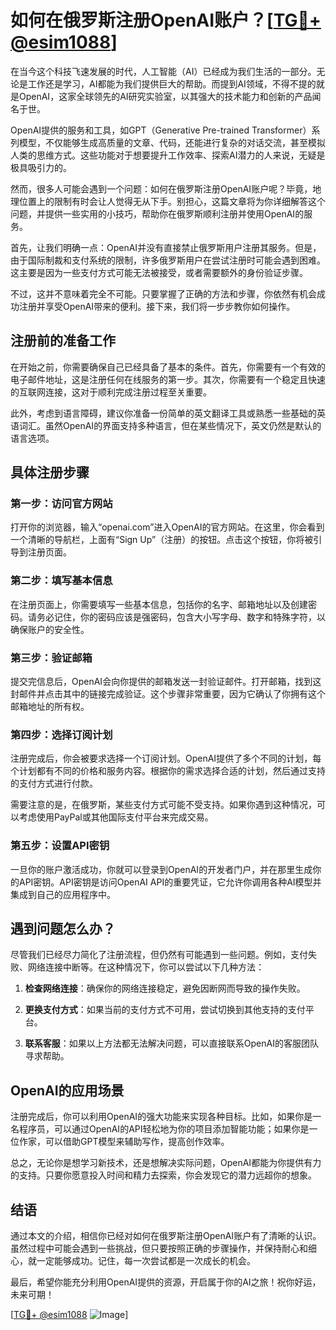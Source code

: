 # 如何在俄罗斯注册OpenAI账户？[[TG💪+ @esim1088](https://t.me/s/esim1088)]

在当今这个科技飞速发展的时代，人工智能（AI）已经成为我们生活的一部分。无论是工作还是学习，AI都能为我们提供巨大的帮助。而提到AI领域，不得不提的就是OpenAI，这家全球领先的AI研究实验室，以其强大的技术能力和创新的产品闻名于世。

OpenAI提供的服务和工具，如GPT（Generative Pre-trained Transformer）系列模型，不仅能够生成高质量的文章、代码，还能进行复杂的对话交流，甚至模拟人类的思维方式。这些功能对于想要提升工作效率、探索AI潜力的人来说，无疑是极具吸引力的。

然而，很多人可能会遇到一个问题：如何在俄罗斯注册OpenAI账户呢？毕竟，地理位置上的限制有时会让人觉得无从下手。别担心，这篇文章将为你详细解答这个问题，并提供一些实用的小技巧，帮助你在俄罗斯顺利注册并使用OpenAI的服务。

首先，让我们明确一点：OpenAI并没有直接禁止俄罗斯用户注册其服务。但是，由于国际制裁和支付系统的限制，许多俄罗斯用户在尝试注册时可能会遇到困难。这主要是因为一些支付方式可能无法被接受，或者需要额外的身份验证步骤。

不过，这并不意味着完全不可能。只要掌握了正确的方法和步骤，你依然有机会成功注册并享受OpenAI带来的便利。接下来，我们将一步步教你如何操作。

## 注册前的准备工作

在开始之前，你需要确保自己已经具备了基本的条件。首先，你需要有一个有效的电子邮件地址，这是注册任何在线服务的第一步。其次，你需要有一个稳定且快速的互联网连接，这对于顺利完成注册过程至关重要。

此外，考虑到语言障碍，建议你准备一份简单的英文翻译工具或熟悉一些基础的英语词汇。虽然OpenAI的界面支持多种语言，但在某些情况下，英文仍然是默认的语言选项。

## 具体注册步骤

### 第一步：访问官方网站

打开你的浏览器，输入“openai.com”进入OpenAI的官方网站。在这里，你会看到一个清晰的导航栏，上面有“Sign Up”（注册）的按钮。点击这个按钮，你将被引导到注册页面。

### 第二步：填写基本信息

在注册页面上，你需要填写一些基本信息，包括你的名字、邮箱地址以及创建密码。请务必记住，你的密码应该是强密码，包含大小写字母、数字和特殊字符，以确保账户的安全性。

### 第三步：验证邮箱

提交完信息后，OpenAI会向你提供的邮箱发送一封验证邮件。打开邮箱，找到这封邮件并点击其中的链接完成验证。这个步骤非常重要，因为它确认了你拥有这个邮箱地址的所有权。

### 第四步：选择订阅计划

注册完成后，你会被要求选择一个订阅计划。OpenAI提供了多个不同的计划，每个计划都有不同的价格和服务内容。根据你的需求选择合适的计划，然后通过支持的支付方式进行付款。

需要注意的是，在俄罗斯，某些支付方式可能不受支持。如果你遇到这种情况，可以考虑使用PayPal或其他国际支付平台来完成交易。

### 第五步：设置API密钥

一旦你的账户激活成功，你就可以登录到OpenAI的开发者门户，并在那里生成你的API密钥。API密钥是访问OpenAI API的重要凭证，它允许你调用各种AI模型并集成到自己的应用程序中。

## 遇到问题怎么办？

尽管我们已经尽力简化了注册流程，但仍然有可能遇到一些问题。例如，支付失败、网络连接中断等。在这种情况下，你可以尝试以下几种方法：

1. **检查网络连接**：确保你的网络连接稳定，避免因断网而导致的操作失败。
   
2. **更换支付方式**：如果当前的支付方式不可用，尝试切换到其他支持的支付平台。
   
3. **联系客服**：如果以上方法都无法解决问题，可以直接联系OpenAI的客服团队寻求帮助。

## OpenAI的应用场景

注册完成后，你可以利用OpenAI的强大功能来实现各种目标。比如，如果你是一名程序员，可以通过OpenAI的API轻松地为你的项目添加智能功能；如果你是一位作家，可以借助GPT模型来辅助写作，提高创作效率。

总之，无论你是想学习新技术，还是想解决实际问题，OpenAI都能为你提供有力的支持。只要你愿意投入时间和精力去探索，你会发现它的潜力远超你的想象。

## 结语

通过本文的介绍，相信你已经对如何在俄罗斯注册OpenAI账户有了清晰的认识。虽然过程中可能会遇到一些挑战，但只要按照正确的步骤操作，并保持耐心和细心，就一定能够成功。记住，每一次尝试都是一次成长的机会。

最后，希望你能充分利用OpenAI提供的资源，开启属于你的AI之旅！祝你好运，未来可期！

[[TG💪+ @esim1088](https://t.me/s/esim1088) ![Image](https://i.postimg.cc/4NQfJmqS/Snipaste-2025-05-13-00-14-12.png)]